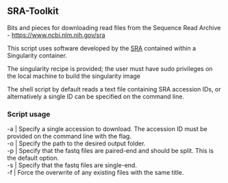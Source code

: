 ## SRA-Toolkit

Bits and pieces for downloading read files from the Sequence Read Archive -  https://www.ncbi.nlm.nih.gov/sra

This script uses software developed by the [SRA](https://trace.ncbi.nlm.nih.gov/Traces/sra/) contained within a Singularity container.

The singularity recipe is provided; the user must have sudo privileges on the local machine to build the singularity image

The shell script by default reads a text file containing SRA accession IDs, or alternatively a single ID can be specified on the command line. 

### Script usage

-a	| Specify a single accession to download. The accession ID must be provided on the command line with the flag.  
-o	| Specify the path to the desired output folder.  
-p	| Specify that the fastq files are paired-end and should be split. This is the default option.  
-s	| Specify that the fastq files are single-end.  
-f	| Force the overwrite of any existing files with the same title.
